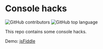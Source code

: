 # Console hacks

![GitHub contributors](https://img.shields.io/github/contributors/bhansa/console-hacks.svg)
![GitHub top language](https://img.shields.io/github/languages/top/bhansa/console-hacks.svg)


This repo contains some console hacks.

Demo: [jsFiddle](https://jsfiddle.net/74ogf1k6/)
